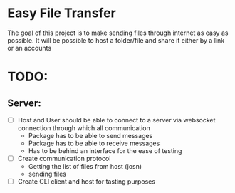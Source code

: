 # Easy File Transfer
The goal of this project is to make sending files through internet as easy as possible.
It will be possible to host a folder/file and share it either by a link or an accounts


# TODO:
## Server:
- [ ] Host and User should be able to connect to a server via websocket connection through which all communication
  - Package has to be able to send messages
  - Package has to be able to receive messages
  - Has to be behind an interface for the ease of testing
- [ ] Create communication protocol
  - Getting the list of files from host (josn)
  - sending files
- [ ] Create CLI client and host for tasting purposes

